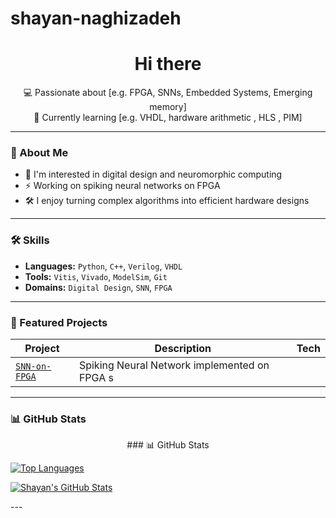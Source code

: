 # shayan-naghizadeh
<h1 align="center">Hi there </h1>

<p align="center">
💻 Passionate about [e.g. FPGA, SNNs, Embedded Systems, Emerging memory] <br>
🌱 Currently learning [e.g. VHDL, hardware arithmetic , HLS , PIM] <br>
</p>

---

### 🧠 About Me

- 🔬 I'm interested in digital design and neuromorphic computing
- ⚡ Working on spiking neural networks on FPGA 
- 🛠 I enjoy turning complex algorithms into efficient hardware designs

---

### 🛠️ Skills

- **Languages:** `Python`, `C++`, `Verilog`, `VHDL`
- **Tools:** `Vitis`, `Vivado`, `ModelSim`, `Git`
- **Domains:** `Digital Design`, `SNN`, `FPGA`

---

### 📁 Featured Projects

| Project | Description | Tech |
|--------|-------------|------|
| [`SNN-on-FPGA`](#) | Spiking Neural Network implemented on FPGA s 

---

### 📊 GitHub Stats

<p align="center">
### 📊 GitHub Stats

[![Top Languages](https://github-readme-stats.vercel.app/api/top-langs/?username=shayan-naghizadeh&layout=compact)](https://github.com/shayan-naghizadeh)

[![Shayan's GitHub Stats](https://github-readme-stats.vercel.app/api?username=shayan-naghizadeh&show_icons=true&count_private=true)](https://github.com/shayan-naghizadeh)

---</p>
